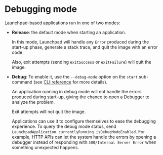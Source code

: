 # Debugging mode

Launchpad-based applications run in one of two modes:

- **Release**: the default mode when starting an application.

  In this mode, Launchpad will handle any `Error` produced during the start-up
  phase, generate a stack trace, and quit the image with an error code.

  Also, exit attempts (sending `exitSuccess` or `exitFailure`) will quit the image.

- **Debug**: To enable it, use the `--debug-mode` option on the `start`
  sub-command (see [CLI reference](../reference/CLI.md) for more details).

  An application running in debug mode will not handle the errors produced
  during start-up, giving the chance to open a Debugger to analyze the problem.

  Exit attempts will not quit the image.

  Applications can use it to configure themselves to ease the debugging
  experience. To query the debug mode status, send
  `LaunchpadApplication currentlyRunning isDebugModeEnabled`. For example, HTTP
  APIs can let the system handle the errors by opening a debugger instead of
  responding with `500/Internal Server Error` when something unexpected happens.
